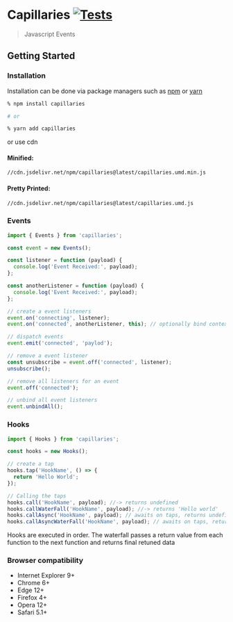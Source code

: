 # Capillaries [![Tests](https://github.com/sibiraj-s/capillaries/workflows/Tests/badge.svg)](https://github.com/sibiraj-s/capillaries/actions)

> Javascript Events

## Getting Started

### Installation

Installation can be done via package managers such as [npm] or [yarn]

```bash
% npm install capillaries

# or

% yarn add capillaries
```

or use cdn

#### Minified:

```bash
//cdn.jsdelivr.net/npm/capillaries@latest/capillaries.umd.min.js
```

#### Pretty Printed:

```bash
//cdn.jsdelivr.net/npm/capillaries@latest/capillaries.umd.js
```

### Events

```js
import { Events } from 'capillaries';

const event = new Events();

const listener = function (payload) {
  console.log('Event Received:', payload);
};

const anotherListener = function (payload) {
  console.log('Event Received:', payload);
};

// create a event listeners
event.on('connecting', listener);
event.on('connected', anotherListener, this); // optionally bind context to the listener when invoked

// dispatch events
event.emit('connected', 'paylod');

// remove a event listener
const unsubscribe = event.off('connected', listener);
unsubscribe();

// remove all listeners for an event
event.off('connected');

// unbind all event listeners
event.unbindAll();
```

### Hooks

```js
import { Hooks } from 'capillaries';

const hooks = new Hooks();

// create a tap
hooks.tap('HookName', () => {
  return 'Hello World';
});

// Calling the taps
hooks.call('HookName', payload); //-> returns undefined
hooks.callWaterFall('HookName', payload); //-> returns 'Hello world'
hooks.callAsync('HookName', payload); // awaits on taps, returns undefined
hooks.callAsyncWaterFall('HookName', payload); // awaits on taps, returns 'Hello world'
```

Hooks are executed in order. The waterfall passes a return value from each function to the next function and returns final retuned data

### Browser compatibility

- Internet Explorer 9+
- Chrome 6+
- Edge 12+
- Firefox 4+
- Opera 12+
- Safari 5.1+

[npm]: https://www.npmjs.com/
[yarn]: https://yarnpkg.com/lang/en/
[umd]: https://github.com/umdjs/umd
